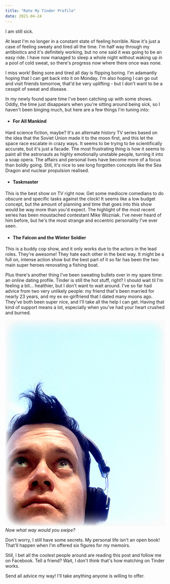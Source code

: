```yaml
---
title: "Rate My Tinder Profile"
date: 2021-04-24
---
```


I am still sick.

At least I'm no longer in a constant state of feeling horrible. Now it's just a case of feeling sweaty and tired all the time. I'm half way through my antibiotics and it's definitely working, but no one said it was going to be an easy ride. I have now managed to sleep a whole night without waking up in a pool of cold sweat, so there's progress now where there once was none.

I miss work! Being sore and tired all day is flipping boring. I'm adamantly hoping that I can get back into it on Monday. I'm also hoping I can go out and visit friends tomorrow, that'd be very uplifting - but I don't want to be a cesspit of sweat and disease.

In my newly found spare time I've been catching up with some shows. Oddly, the time just disappears when you're sitting around being sick, so I haven't been binging much, but here are a few things I'm tuning into:

* #### For All Mankind

Hard science fiction, maybe? It's an alternate history TV series based on the idea that the Soviet Union made it to the moon first, and this let the space race escalate in crazy ways. It seems to be trying to be scientifically accurate, but it's just a facade. The most frustrating thing is how it seems to paint all the astronauts as highly emotionally unstable people, turning it into a soap opera. The affairs and personal lives have become more of a focus than boldly going. Still, it's nice to see long forgotten concepts like the Sea Dragon and nuclear propulsion realised.

* #### Taskmaster

This is the best show on TV right now. Get some mediocre comedians to do obscure and specific tasks against the clock! It seems like a low budget concept, but the amount of planning and time that goes into this show would be way more than you'd expect. The highlight of the most recent series has been moustached contestant Mike Wozniak. I've never heard of him before, but he's the most strange and eccentric personality I've ever seen.

* #### The Falcon and the Winter Soldier

This is a buddy cop show, and it only works due to the actors in the lead roles. They're awesome! They hate each other in the best way. It might be a full on, intense action show but the best part of it so far has been the two main super heroes renovating a fishing boat.

Plus there's another thing I've been sweating bullets over in my spare time: an online dating profile. Tinder is still the hot stuff, right? I should wait til I'm feeling a bit… healthier, but I don't want to wait around. I've so far had advice from two very unlikely people: my friend that's been married for nearly 23 years, and my ex ex-girlfriend that I dated many moons ago. They've both been super nice, and I'll take all the help I can get. Having that kind of support means a lot, especially when you've had your heart crushed and burned.

![spoilers.](../../assets/images/aaron.jpg)
_Now what way would you swipe?_

Don't worry, I still have some secrets. My personal life isn't an open book! That'll happen when I'm offered six figures for my memoirs.

Still, I bet all the coolest people around are reading this post and follow me on Facebook. Tell a friend? Wait, I don't think that's how matching on Tinder works.

Send all advice my way! I'll take anything anyone is willing to offer.
